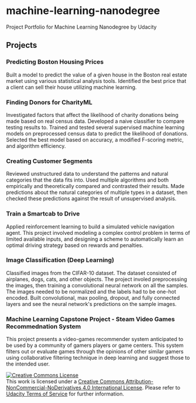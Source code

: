 # machine-learning-nanodegree
Project Portfolio for Machine Learning Nanodegree by Udacity

## Projects

### Predicting Boston Housing Prices

Built a model to predict the value of a given house in the Boston real estate market using various statistical analysis tools. Identified the best price that a client can sell their house utilizing machine learning.

### Finding Donors for CharityML

Investigated factors that affect the likelihood of charity donations being made based on real census data. Developed a naive classifier to compare testing results to. Trained and tested several supervised machine learning models on preprocessed census data to predict the likelihood of donations. Selected the best model based on accuracy, a modified F-scoring metric, and algorithm efficiency.

### Creating Customer Segments

Reviewed unstructured data to understand the patterns and natural categories that the data fits into. Used multiple algorithms and both empirically and theoretically compared and contrasted their results. Made predictions about the natural categories of multiple types in a dataset, then checked these predictions against the result of unsupervised analysis.

### Train a Smartcab to Drive

Applied reinforcement learning to build a simulated vehicle navigation agent. This project involved modeling a complex control problem in terms of limited available inputs, and designing a scheme to automatically learn an optimal driving strategy based on rewards and penalties.

### Image Classification (Deep Learning)

Classified images from the CIFAR-10 dataset. The dataset consisted of airplanes, dogs, cats, and other objects. The project involed preprocessing the images, then training a convolutional neural network on all the samples. The images needed to be normalized and the labels had to be one-hot encoded. Built convolutional, max pooling, dropout, and fully connected layers and see the neural network's predictions on the sample images.


### Machine Learning Capstone Project - Steam Video Games Recommednation System

This project presents a video-games recommender system anticipated to be used by a community of gamers players or game centers. This system filters out or evaluate games through the opinions of other similar gamers using collaborative filtering technique in deep learning and suggest those to the intended user.

<a rel="license" href="http://creativecommons.org/licenses/by-nc-nd/4.0/"><img alt="Creative Commons License" style="border-width:0" src="https://i.creativecommons.org/l/by-nc-nd/4.0/88x31.png" /></a><br />This work is licensed under a <a rel="license" href="http://creativecommons.org/licenses/by-nc-nd/4.0/">Creative Commons Attribution-NonCommercial-NoDerivatives 4.0 International License</a>. Please refer to [Udacity Terms of Service](https://www.udacity.com/legal) for further information.
